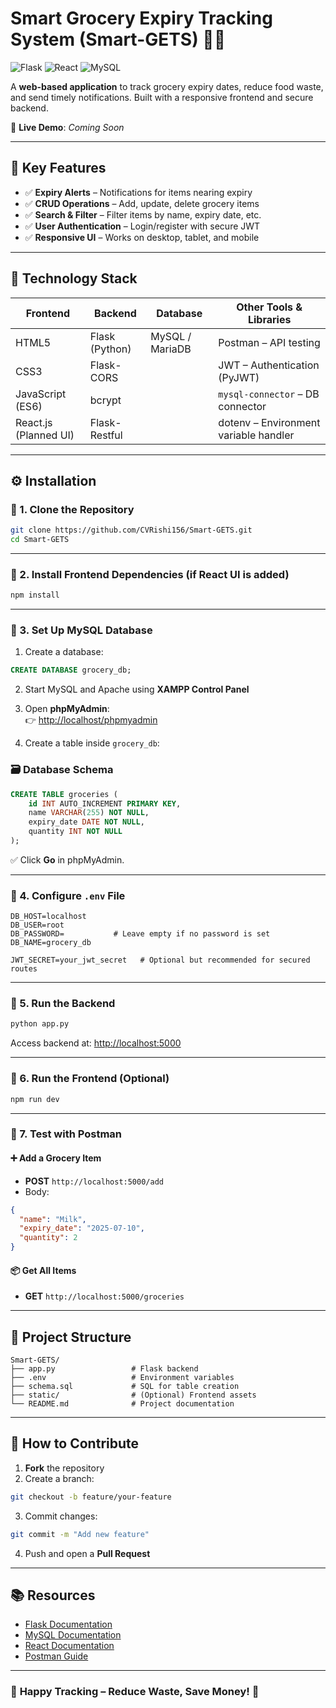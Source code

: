 # **Smart Grocery Expiry Tracking System (Smart-GETS)** 🛒⏰  
![Flask](https://img.shields.io/badge/Flask-2.3-blue)
![React](https://img.shields.io/badge/React-18.2-blue)
![MySQL](https://img.shields.io/badge/MySQL-8.0-blue)

A **web-based application** to track grocery expiry dates, reduce food waste, and send timely notifications. Built with a responsive frontend and secure backend.

🔗 **Live Demo**: _Coming Soon_

---

## 🚀 **Key Features**

- ✅ **Expiry Alerts** – Notifications for items nearing expiry  
- ✅ **CRUD Operations** – Add, update, delete grocery items  
- ✅ **Search & Filter** – Filter items by name, expiry date, etc.  
- ✅ **User Authentication** – Login/register with secure JWT  
- ✅ **Responsive UI** – Works on desktop, tablet, and mobile  

---

## 🧰 **Technology Stack**

| **Frontend**          | **Backend**    | **Database**    | **Other Tools & Libraries**             |
|-----------------------|----------------|------------------|------------------------------------------|
| HTML5                 | Flask (Python) | MySQL / MariaDB  | Postman – API testing                    |
| CSS3                  | Flask-CORS     |                  | JWT – Authentication (PyJWT)            |
| JavaScript (ES6)      | bcrypt         |                  | `mysql-connector` – DB connector        |
| React.js (Planned UI) | Flask-Restful  |                  | dotenv – Environment variable handler   |

---

## ⚙️ **Installation**

### 🔹 1. Clone the Repository

```bash
git clone https://github.com/CVRishi156/Smart-GETS.git
cd Smart-GETS
```

---

### 🔹 2. Install Frontend Dependencies (if React UI is added)

```bash
npm install
```

---

### 🔹 3. Set Up MySQL Database

1. Create a database:

```sql
CREATE DATABASE grocery_db;
```

2. Start MySQL and Apache using **XAMPP Control Panel**

3. Open **phpMyAdmin**:  
👉 [http://localhost/phpmyadmin](http://localhost/phpmyadmin)

4. Create a table inside `grocery_db`:

### 🗃️ Database Schema

```sql
CREATE TABLE groceries (
    id INT AUTO_INCREMENT PRIMARY KEY,
    name VARCHAR(255) NOT NULL,
    expiry_date DATE NOT NULL,
    quantity INT NOT NULL
);
```

✅ Click **Go** in phpMyAdmin.

---

### 🔹 4. Configure `.env` File

```env
DB_HOST=localhost
DB_USER=root
DB_PASSWORD=           # Leave empty if no password is set
DB_NAME=grocery_db
```

```env
JWT_SECRET=your_jwt_secret   # Optional but recommended for secured routes
```

---

### 🔹 5. Run the Backend

```bash
python app.py
```

Access backend at: [http://localhost:5000](http://localhost:5000)

---

### 🔹 6. Run the Frontend (Optional)

```bash
npm run dev
```

---

### 🔹 7. Test with Postman

#### ➕ Add a Grocery Item

- **POST** `http://localhost:5000/add`  
- Body:
```json
{
  "name": "Milk",
  "expiry_date": "2025-07-10",
  "quantity": 2
}
```

#### 📦 Get All Items

- **GET** `http://localhost:5000/groceries`

---

## 📂 **Project Structure**

```
Smart-GETS/
├── app.py                 # Flask backend
├── .env                   # Environment variables
├── schema.sql             # SQL for table creation
├── static/                # (Optional) Frontend assets
└── README.md              # Project documentation
```

---

## 🤝 **How to Contribute**

1. **Fork** the repository  
2. Create a branch:
```bash
git checkout -b feature/your-feature
```
3. Commit changes:
```bash
git commit -m "Add new feature"
```
4. Push and open a **Pull Request**

---

## 📚 **Resources**

- [Flask Documentation](https://flask.palletsprojects.com/)
- [MySQL Documentation](https://dev.mysql.com/doc/)
- [React Documentation](https://reactjs.org/)
- [Postman Guide](https://learning.postman.com/)

---

### 🙌 **Happy Tracking – Reduce Waste, Save Money!** 🎯